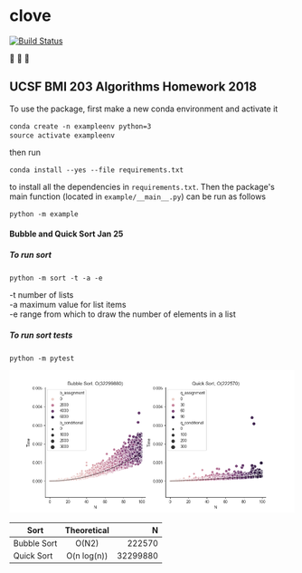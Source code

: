 # clove

[![Build
Status](https://travis-ci.org/sayloren/example.svg?branch=master)](https://travis-ci.org/sayloren/example)

:see_no_evil: :hear_no_evil: :speak_no_evil:

## UCSF BMI 203 Algorithms Homework 2018

To use the package, first make a new conda environment and activate it

```
conda create -n exampleenv python=3
source activate exampleenv
```

then run

```
conda install --yes --file requirements.txt
```

to install all the dependencies in `requirements.txt`. Then the package's
main function (located in `example/__main__.py`) can be run as follows

```
python -m example
```

#### Bubble and Quick Sort Jan 25

##### To run sort
` python -m sort -t -a -e `

-t number of lists  
-a maximum value for list items  
-e range from which to draw the number of elements in a list  

##### To run sort tests
` python -m pytest `

![a](/Sorting_graphs.png)

| Sort | Theoretical | N |
| ---------- |:----------:|----------:|
| Bubble Sort | O(N2) | 222570 |
| Quick Sort | O(n log(n)) | 32299880 |
